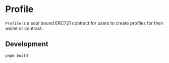 # Profile

`Profile` is a soul bound ERC721 contract for users to create profiles for their wallet or contract.

## Development

`pnpm build`